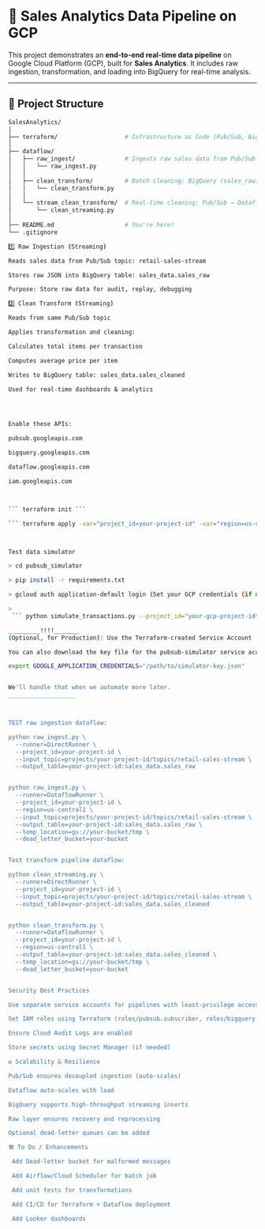 # 🧠 Sales Analytics Data Pipeline on GCP

This project demonstrates an **end-to-end real-time data pipeline** on Google Cloud Platform (GCP), built for **Sales Analytics**. It includes raw ingestion, transformation, and loading into BigQuery for real-time analysis.

---

## 📌 Project Structure

```bash
SalesAnalytics/
│
├── terraform/                   # Infrastructure as Code (Pub/Sub, BigQuery, IAM, etc.)
│
├── dataflow/
│   ├── raw_ingest/              # Ingests raw sales data from Pub/Sub → BigQuery (sales_raw)
│   │   └── raw_ingest.py
│   │
│   ├── clean_transform/         # Batch cleaning: BigQuery (sales_raw) → BigQuery (sales_cleaned)
│   │   └── clean_transform.py
│   │
│   └── stream_clean_transform/  # Real-time cleaning: Pub/Sub → Dataflow → BigQuery (sales_cleaned)
│       └── clean_streaming.py
│
├── README.md                    # You're here!
└── .gitignore

1️⃣ Raw Ingestion (Streaming)

Reads sales data from Pub/Sub topic: retail-sales-stream

Stores raw JSON into BigQuery table: sales_data.sales_raw

Purpose: Store raw data for audit, replay, debugging

2️⃣ Clean Transform (Streaming)

Reads from same Pub/Sub topic

Applies transformation and cleaning:

Calculates total items per transaction

Computes average price per item

Writes to BigQuery table: sales_data.sales_cleaned

Used for real-time dashboards & analytics




Enable these APIs:

pubsub.googleapis.com

bigquery.googleapis.com

dataflow.googleapis.com

iam.googleapis.com



``` terraform init ```

``` terraform apply -var="project_id=your-project-id" -var="region=us-central1" ```



Test data simulator

> cd pubsub_simulator

> pip install -r requirements.txt

> gcloud auth application-default login (Set your GCP credentials (if not already using ADC):)

>
 ``` python simulate_transactions.py --project_id="your-gcp-project-id" --topic_id="retail-sales-stream" ```

_________!!!!_______
(Optional, for Production): Use the Terraform-created Service Account

You can also download the key file for the pubsub-simulator service account and authenticate like this:

export GOOGLE_APPLICATION_CREDENTIALS="/path/to/simulator-key.json"


We'll handle that when we automate more later.
___________________



TEST raw ingestion dataflow:

python raw_ingest.py \
  --runner=DirectRunner \
  --project_id=your-project-id \
  --input_topic=projects/your-project-id/topics/retail-sales-stream \
  --output_table=your-project-id:sales_data.sales_raw


python raw_ingest.py \
  --runner=DataflowRunner \
  --project_id=your-project-id \
  --region=us-central1 \
  --input_topic=projects/your-project-id/topics/retail-sales-stream \
  --output_table=your-project-id:sales_data.sales_raw \
  --temp_location=gs://your-bucket/tmp \
  --dead_letter_bucket=your-bucket


Test transform pipeline dataflow:

python clean_streaming.py \
  --runner=DirectRunner \
  --project_id=your-project-id \
  --input_topic=projects/your-project-id/topics/retail-sales-stream \
  --output_table=your-project-id:sales_data.sales_cleaned


python clean_transform.py \
  --runner=DataflowRunner \
  --project_id=your-project-id \
  --region=us-central1 \
  --output_table=your-project-id:sales_data.sales_cleaned \
  --temp_location=gs://your-bucket/tmp \
  --dead_letter_bucket=your-bucket


Security Best Practices

Use separate service accounts for pipelines with least-privilege access

Set IAM roles using Terraform (roles/pubsub.subscriber, roles/bigquery.dataEditor)

Ensure Cloud Audit Logs are enabled

Store secrets using Secret Manager (if needed)

♻️ Scalability & Resilience

Pub/Sub ensures decoupled ingestion (auto-scales)

Dataflow auto-scales with load

BigQuery supports high-throughput streaming inserts

Raw layer ensures recovery and reprocessing

Optional dead-letter queues can be added

🛠️ To Do / Enhancements

 Add Dead-letter bucket for malformed messages

 Add Airflow/Cloud Scheduler for batch job

 Add unit tests for transformations

 Add CI/CD for Terraform + Dataflow deployment

 Add Looker dashboards





    

   
